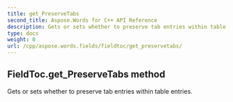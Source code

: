 ```yaml
---
title: get_PreserveTabs
second_title: Aspose.Words for C++ API Reference
description: Gets or sets whether to preserve tab entries within table entries. 
type: docs
weight: 0
url: /cpp/aspose.words.fields/fieldtoc/get_preservetabs/
---
```

## FieldToc.get_PreserveTabs method


Gets or sets whether to preserve tab entries within table entries. 


